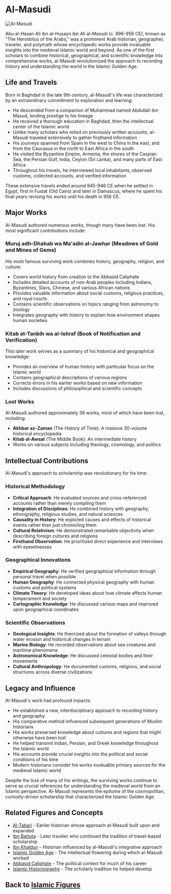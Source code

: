 # Al-Masudi

![Al-Masudi](../../images/masudi.jpg)

Abu al-Hasan Ali ibn al-Husayn ibn Ali al-Masudi (c. 896-956 CE), known as "The Herodotus of the Arabs," was a prominent Arab historian, geographer, traveler, and polymath whose encyclopedic works provide invaluable insights into the medieval Islamic world and beyond. As one of the first scholars to combine historical, geographical, and scientific knowledge into comprehensive works, al-Masudi revolutionized the approach to recording history and understanding the world in the Islamic Golden Age.

## Life and Travels

Born in Baghdad in the late 9th century, al-Masudi's life was characterized by an extraordinary commitment to exploration and learning:

- He descended from a companion of Muhammad named Abdullah ibn Masud, lending prestige to his lineage
- He received a thorough education in Baghdad, then the intellectual center of the Islamic world
- Unlike many scholars who relied on previously written accounts, al-Masudi traveled extensively to gather firsthand information
- His journeys spanned from Spain in the west to China in the east, and from the Caucasus in the north to East Africa in the south
- He visited the Byzantine Empire, Armenia, the shores of the Caspian Sea, the Persian Gulf, India, Ceylon (Sri Lanka), and many parts of East Africa
- Throughout his travels, he interviewed local inhabitants, observed customs, collected accounts, and verified information

These extensive travels ended around 945-946 CE when he settled in Egypt, first in Fustat (Old Cairo) and later in Damascus, where he spent his final years revising his works until his death in 956 CE.

## Major Works

Al-Masudi authored numerous works, though many have been lost. His most significant contributions include:

### Muruj adh-Dhahab wa Ma'adin al-Jawhar (Meadows of Gold and Mines of Gems)

His most famous surviving work combines history, geography, religion, and culture:

- Covers world history from creation to the Abbasid Caliphate
- Includes detailed accounts of non-Arab peoples including Indians, Byzantines, Slavs, Chinese, and various African nations
- Provides valuable information about social customs, religious practices, and royal courts
- Contains scientific observations on topics ranging from astronomy to zoology
- Integrates geography with history to explain how environment shapes human societies

### Kitab at-Tanbih wa al-Ishraf (Book of Notification and Verification)

This later work serves as a summary of his historical and geographical knowledge:

- Provides an overview of human history with particular focus on the Islamic world
- Contains geographical descriptions of various regions
- Corrects errors in his earlier works based on new information
- Includes discussions of philosophical and scientific concepts

### Lost Works

Al-Masudi authored approximately 36 works, most of which have been lost, including:

- **Akhbar az-Zaman** (The History of Time): A massive 30-volume historical encyclopedia
- **Kitab al-Awsat** (The Middle Book): An intermediate history
- Works on various subjects including theology, cosmology, and politics

## Intellectual Contributions

Al-Masudi's approach to scholarship was revolutionary for his time:

### Historical Methodology

- **Critical Approach**: He evaluated sources and cross-referenced accounts rather than merely compiling them
- **Integration of Disciplines**: He combined history with geography, ethnography, religious studies, and natural sciences
- **Causality in History**: He explored causes and effects of historical events rather than just chronicling them
- **Cultural Relativism**: He demonstrated remarkable objectivity when describing foreign cultures and religions
- **Firsthand Observation**: He prioritized direct experience and interviews with eyewitnesses

### Geographical Innovations

- **Empirical Geography**: He verified geographical information through personal travel when possible
- **Human Geography**: He connected physical geography with human customs and political systems
- **Climate Theory**: He developed ideas about how climate affects human temperament and society
- **Cartographic Knowledge**: He discussed various maps and improved upon geographical coordinates

### Scientific Observations

- **Geological Insights**: He theorized about the formation of valleys through water erosion and historical changes in terrain
- **Marine Biology**: He recorded observations about sea creatures and maritime phenomena
- **Astronomical Knowledge**: He discussed celestial bodies and their movements
- **Cultural Anthropology**: He documented customs, religions, and social structures across diverse civilizations

## Legacy and Influence

Al-Masudi's work had profound impacts:

- He established a new, interdisciplinary approach to recording history and geography
- His comparative method influenced subsequent generations of Muslim historians
- His works preserved knowledge about cultures and regions that might otherwise have been lost
- He helped transmit Indian, Persian, and Greek knowledge throughout the Islamic world
- His accounts provide crucial insights into the political and social conditions of his time
- Modern historians consider his works invaluable primary sources for the medieval Islamic world

Despite the loss of many of his writings, the surviving works continue to serve as crucial references for understanding the medieval world from an Islamic perspective. Al-Masudi represents the epitome of the cosmopolitan, curiosity-driven scholarship that characterized the Islamic Golden Age.

## Related Figures and Concepts

- [Al-Tabari](./tabari_historian.md) - Earlier historian whose approach al-Masudi built upon and expanded
- [Ibn Battuta](./ibn_battuta.md) - Later traveler who continued the tradition of travel-based scholarship
- [Ibn Khaldun](./ibn_khaldun.md) - Historian influenced by al-Masudi's integrative approach
- [Islamic Golden Age](../history/islamic_golden_age.md) - The intellectual flowering during which al-Masudi worked
- [Abbasid Caliphate](../history/abbasid_revolution.md) - The political context for much of his career
- [Islamic Historiography](../history/islamic_historiography.md) - The scholarly tradition he helped develop

## Back to [Islamic Figures](./README.md)
